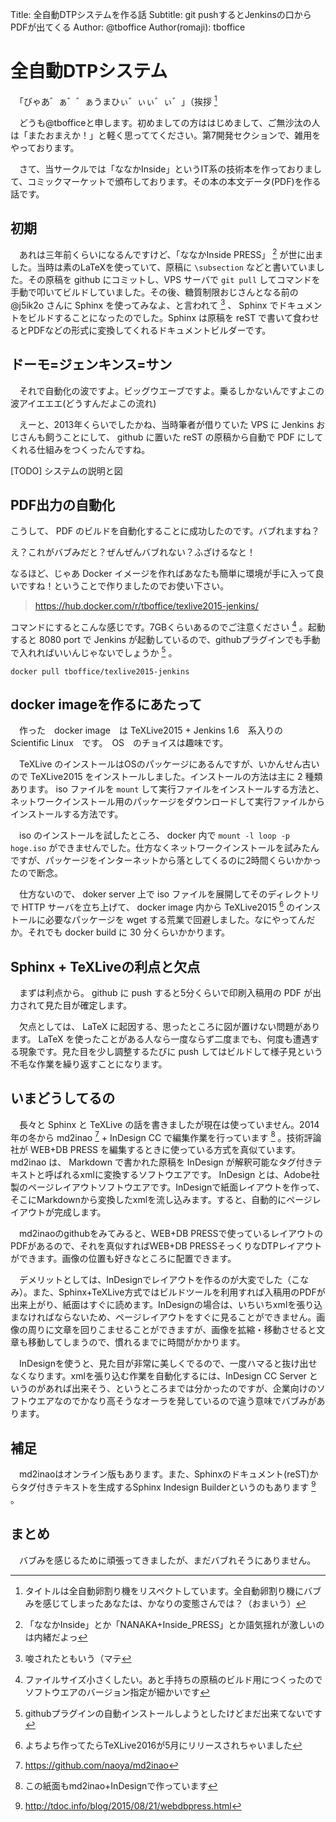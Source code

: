 Title: 全自動DTPシステムを作る話
Subtitle: git pushするとJenkinsの口からPDFが出てくる
Author: @tboffice
Author(romaji): tboffice

# 全自動DTPシステム

　「びゃあ゛ぁ゛゛ぁうまひぃ゛ぃぃ゛ぃ゛」（挨拶 [^1]

[^1]: タイトルは全自動卵割り機をリスペクトしています。全自動卵割り機にバブみを感じてしまったあなたは、かなりの変態さんでは？（おまいう）

　どうも@tbofficeと申します。初めましての方ははじめまして、ご無沙汰の人は「またおまえか！」と軽く思っててください。第7開発セクションで、雑用をやっております。

　さて、当サークルでは「ななかInside」というIT系の技術本を作っておりまして、コミックマーケットで頒布しております。その本の本文データ(PDF)を作る話です。

## 初期

　あれは三年前くらいになるんですけど、「ななかInside PRESS」 [^2] が世に出ました。当時は素のLaTeXを使っていて、原稿に `\subsection` などと書いていました。その原稿を github にコミットし、VPS サーバで `git pull` してコマンドを手動で叩いてビルドしていました。その後、糖質制限おじさんとなる前の @j5ik2o さんに Sphinx を使ってみなよ、と言われて [^3] 、 Sphinx でドキュメントをビルドすることになったのでした。Sphinx は原稿を reST で書いて食わせるとPDFなどの形式に変換してくれるドキュメントビルダーです。

[^2]: 「ななかInside」とか「NANAKA+Inside_PRESS」とか語気揺れが激しいのは内緒だよっ

[^3]: 唆されたともいう（マテ

## ドーモ=ジェンキンス=サン

　それで自動化の波ですよ。ビッグウエーブですよ。乗るしかないんですよこの波アイエエエ(どうすんだよこの流れ)

　えーと、2013年くらいでしたかね、当時筆者が借りていた VPS に Jenkins おじさんも飼うことにして、 github に置いた reST の原稿から自動で PDF にしてくれる仕組みをつくったんですね。

[TODO] システムの説明と図

## PDF出力の自動化

こうして、 PDF のビルドを自動化することに成功したのです。バブれますね？

え？これがバブみだと？ぜんぜんバブれない？ふざけるなと！

なるほど、じゃあ Docker イメージを作ればあなたも簡単に環境が手に入って良いですね！ということで作りましたのでお使い下さい。

> https://hub.docker.com/r/tboffice/texlive2015-jenkins/

コマンドにするとこんな感じです。7GBくらいあるのでご注意ください [^7gb] 。起動すると 8080 port で Jenkins が起動しているので、githubプラグインでも手動で入れればいいんじゃないでしょうか [^githubp] 。

[^7GB]: ファイルサイズ小さくしたい。あと手持ちの原稿のビルド用につくったのでソフトウエアのバージョン指定が細かいです
[^githubp]: githubプラグインの自動インストールしようとしたけどまだ出来てないです

```
docker pull tboffice/texlive2015-jenkins
```

## docker imageを作るにあたって

　作った　docker image　は TeXLive2015 + Jenkins 1.6　系入りの　Scientific Linux　です。　OS　のチョイスは趣味です。

　TeXLive のインストールはOSのパッケージにあるんですが、いかんせん古いので TeXLive2015 をインストールしました。インストールの方法は主に 2 種類あります。 iso ファイルを `mount` して実行ファイルをインストールする方法と、ネットワークインストール用のパッケージをダウンロードして実行ファイルからインストールする方法です。

　iso のインストールを試したところ、 docker 内で `mount -l loop -p hoge.iso` ができませんでした。仕方なくネットワークインストールを試みたんですが、パッケージをインターネットから落としてくるのに2時間くらいかかったので断念。

　仕方ないので、 doker server 上で iso ファイルを展開してそのディレクトリで HTTP サーバを立ち上げて、 docker image 内から TeXLive2015 [^TeXLive2015] のインストールに必要なパッケージを wget する荒業で回避しました。なにやってんだか。それでも docker build に 30 分くらいかかります。

[^TeXLive2015]: よちよち作ってたらTeXLive2016が5月にリリースされちゃいました

## Sphinx + TeXLiveの利点と欠点

　まずは利点から。 github に push すると5分くらいで印刷入稿用の PDF が出力されて見た目が確定します。

　欠点としては、 LaTeX に起因する、思ったところに図が置けない問題があります。 LaTeX を使ったことがある人なら一度ならず二度までも、何度も遭遇する現象です。見た目を少し調整するたびに push してはビルドして様子見という不毛な作業を繰り返すことになります。

## いまどうしてるの

　長々と Sphinx と TeXLive の話を書きましたが現在は使っていません。2014年の冬から md2inao [^md2inao_github] + InDesign CC で編集作業を行っています [^konoshimen] 。技術評論社が WEB+DB PRESS を編集するときに使っている方式を真似ています。 md2inao は、 Markdown で書かれた原稿を InDesign が解釈可能なタグ付きテキストと呼ばれるxmlに変換するソフトウエアです。 InDesign とは、Adobe社製のページレイアウトソフトウエアです。InDesignで紙面レイアウトを作って、そこにMarkdownから変換したxmlを流し込みます。すると、自動的にページレイアウトが完成します。

　md2inaoのgithubをみてみると、WEB+DB PRESSで使っているレイアウトのPDFがあるので、それを真似すればWEB+DB PRESSそっくりなDTPレイアウトができます。画像の位置も好きなところに配置できます。

　デメリットとしては、InDesignでレイアウトを作るのが大変でした（こなみ）。また、Sphinx+TeXLive方式ではビルドツールを利用すれば入稿用のPDFが出来上がり、紙面はすぐに読めます。InDesignの場合は、いちいちxmlを張り込まなければならないため、ページレイアウトをすぐに見ることができません。画像の周りに文章を回りこませることができますが、画像を拡縮・移動させると文章も移動してしまうので、慣れるまでに時間がかかります。

　InDesignを使うと、見た目が非常に美しくでるので、一度ハマると抜け出せなくなります。xmlを張り込む作業を自動化するには、InDesign CC Server というのがあれば出来そう、というところまでは分かったのですが、企業向けのソフトウエアなのでかなり高そうなオーラを発しているので違う意味でバブみがあります。

[^konoshimen]: この紙面もmd2inao+InDesignで作っています
[^md2inao_github]: https://github.com/naoya/md2inao

## 補足

　md2inaoはオンライン版もあります。また、Sphinxのドキュメント(reST)からタグ付きテキストを生成するSphinx Indesign Builderというのもあります [^sphinxindedignbuilder] 。

[^sphinxindedignbuilder]: http://tdoc.info/blog/2015/08/21/webdbpress.html

## まとめ

　バブみを感じるために頑張ってきましたが、まだバブれそうにありません。
